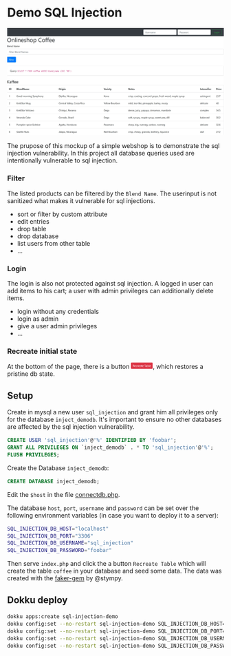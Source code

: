 # Demo SQL Injection

<p align="center">
  <a href="#"><img src="./docs/images/shop_screenshot.jpg" /></a>
</p>

The prupose of this mockup of a simple webshop is to demonstrate the sql injection vulnerability. In this project all database queries used are intentionally vulnerable to sql injection.

### Filter
The listed products can be filtered by the `Blend Name`. The userinput is not sanitized what makes it vulnerable for sql injections.
* sort or filter by custom attribute
* edit entries
* drop table
* drop database
* list users from other table
* ...

### Login
The login is also not protected against sql injection.
A logged in user can add items to his cart; a user with admin privileges can additionally delete items.
* login without any credentials
* login as admin
* give a user admin privileges
* ...

### Recreate initial state

At the bottom of the page, there is a button
  <span><img height="15em" src="./docs/images/recreate.png" /></span>, which restores a pristine db state.

## Setup

Create in mysql a new user `sql_injection` and grant him all privileges only for the database `inject_demodb`. It's important to ensure no other databases are affected by the sql injection vulnerability.

```SQL
CREATE USER 'sql_injection'@'%' IDENTIFIED BY 'foobar';
GRANT ALL PRIVILEGES ON `inject_demodb` . * TO 'sql_injection'@'%';
FLUSH PRIVILEGES;
```

Create the Database `inject_demodb`:

```SQL
CREATE DATABASE inject_demodb;
```

Edit the `$host` in the file [connectdb.php](lib/connectdb.php).

The database `host`, `port`, `username` and `password` can be set over the following environment variables (in case you want to deploy it to a server):

```sh
SQL_INJECTION_DB_HOST="localhost"
SQL_INJECTION_DB_PORT="3306"
SQL_INJECTION_DB_USERNAME="sql_injection"
SQL_INJECTION_DB_PASSWORD="foobar"
```

Then serve `index.php` and click the a button `Recreate Table` which will create the table `coffee` in your database and seed some data. The data was created with the [faker-gem](https://github.com/stympy/faker) by @stympy.


## Dokku deploy

```sh
dokku apps:create sql-injection-demo
dokku config:set --no-restart sql-injection-demo SQL_INJECTION_DB_HOST=
dokku config:set --no-restart sql-injection-demo SQL_INJECTION_DB_PORT=
dokku config:set --no-restart sql-injection-demo SQL_INJECTION_DB_USERNAME=
dokku config:set --no-restart sql-injection-demo SQL_INJECTION_DB_PASSWORD=
```